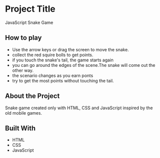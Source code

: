 
# Project Title
JavaScript Snake Game



## How to play
- Use the arrow keys or drag the screen to move the snake.
- collect the red squire bolls to get points.
- if you touch the snake's tail, the game starts again
- you can go around the edges of the scene.The snake will come out the other way.
- the scenario changes as you earn ponts 
- try to get the most points without touching the tail.
## About the Project
Snake game created only with HTML, CSS and JavaScript inspired by the old mobile games.

## Built With
- HTML
- CSS
- JavaScript
